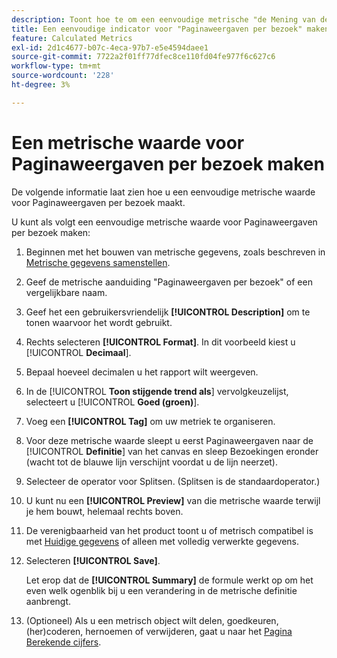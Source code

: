 ```yaml
---
description: Toont hoe te om een eenvoudige metrische "de Mening van de Pagina per Bezoek"te bouwen.
title: Een eenvoudige indicator voor "Paginaweergaven per bezoek" maken
feature: Calculated Metrics
exl-id: 2d1c4677-b07c-4eca-97b7-e5e4594daee1
source-git-commit: 7722a2f01ff77dfec8ce110fd04fe977f6c627c6
workflow-type: tm+mt
source-wordcount: '228'
ht-degree: 3%

---
```


# Een metrische waarde voor Paginaweergaven per bezoek maken

De volgende informatie laat zien hoe u een eenvoudige metrische waarde voor Paginaweergaven per bezoek maakt.

U kunt als volgt een eenvoudige metrische waarde voor Paginaweergaven per bezoek maken:

1. Beginnen met het bouwen van metrische gegevens, zoals beschreven in [Metrische gegevens samenstellen](/help/components/c-calcmetrics/c-workflow/cm-workflow/c-build-metrics/cm-build-metrics.md).
1. Geef de metrische aanduiding &quot;Paginaweergaven per bezoek&quot; of een vergelijkbare naam.
1. Geef het een gebruikersvriendelijk **[!UICONTROL Description]** om te tonen waarvoor het wordt gebruikt.
1. Rechts selecteren **[!UICONTROL Format]**. In dit voorbeeld kiest u [!UICONTROL **Decimaal**].
1. Bepaal hoeveel decimalen u het rapport wilt weergeven.
1. In de [!UICONTROL **Toon stijgende trend als**] vervolgkeuzelijst, selecteert u [!UICONTROL **Goed (groen)**].
1. Voeg een **[!UICONTROL Tag]** om uw metriek te organiseren.
1. Voor deze metrische waarde sleept u eerst Paginaweergaven naar de [!UICONTROL **Definitie**] van het canvas en sleep Bezoekingen eronder (wacht tot de blauwe lijn verschijnt voordat u de lijn neerzet).
1. Selecteer de operator voor Splitsen. (Splitsen is de standaardoperator.)
1. U kunt nu een **[!UICONTROL Preview]** van die metrische waarde terwijl je hem bouwt, helemaal rechts boven.
1. De verenigbaarheid van het product toont u of metrisch compatibel is met [Huidige gegevens](https://experienceleague.adobe.com/docs/analytics/analyze/reports-analytics/current-data.html) of alleen met volledig verwerkte gegevens.
1. Selecteren **[!UICONTROL Save]**.

   Let erop dat de **[!UICONTROL Summary]** de formule werkt op om het even welk ogenblik bij u een verandering in de metrische definitie aanbrengt.

1. (Optioneel) Als u een metrisch object wilt delen, goedkeuren, (her)coderen, hernoemen of verwijderen, gaat u naar het [Pagina Berekende cijfers](/help/components/c-calcmetrics/c-workflow/cm-workflow/cm-manager.md).
